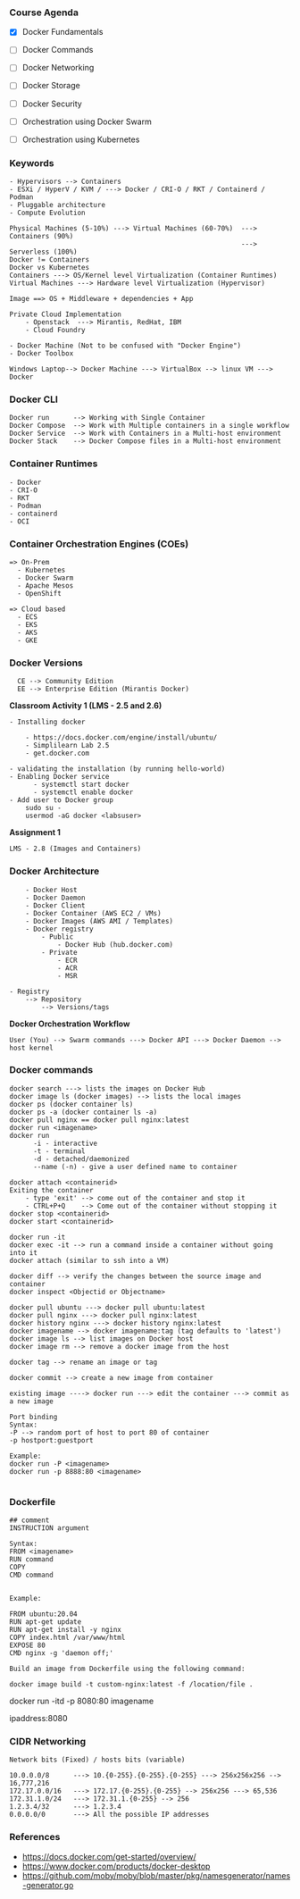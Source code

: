 ### Course Agenda

- [x] Docker Fundamentals
- [ ] Docker Commands
- [ ] Docker Networking
- [ ] Docker Storage
- [ ] Docker Security
- [ ] Orchestration using Docker Swarm
- [ ] Orchestration using Kubernetes




### Keywords
````
- Hypervisors --> Containers
- ESXi / HyperV / KVM / ---> Docker / CRI-O / RKT / Containerd / Podman
- Pluggable architecture
- Compute Evolution

Physical Machines (5-10%) ---> Virtual Machines (60-70%)  ---> Containers (90%) 
                                                          ---> Serverless (100%)
Docker != Containers
Docker vs Kubernetes
Containers ---> OS/Kernel level Virtualization (Container Runtimes)
Virtual Machines ---> Hardware level Virtualization (Hypervisor)

Image ==> OS + Middleware + dependencies + App

Private Cloud Implementation
    - Openstack  ---> Mirantis, RedHat, IBM
    - Cloud Foundry

- Docker Machine (Not to be confused with "Docker Engine")
- Docker Toolbox

Windows Laptop--> Docker Machine ---> VirtualBox --> linux VM ---> Docker

````

### Docker CLI
````
Docker run      --> Working with Single Container
Docker Compose  --> Work with Multiple containers in a single workflow
Docker Service  --> Work with Containers in a Multi-host environment
Docker Stack    --> Docker Compose files in a Multi-host environment

````



### Container Runtimes
````
- Docker
- CRI-O
- RKT
- Podman
- containerd
- OCI
````
### Container Orchestration Engines (COEs)
````
=> On-Prem
  - Kubernetes
  - Docker Swarm
  - Apache Mesos
  - OpenShift

=> Cloud based
  - ECS
  - EKS
  - AKS 
  - GKE
````

### Docker Versions
````
  CE --> Community Edition
  EE --> Enterprise Edition (Mirantis Docker)
````

**Classroom Activity 1 (LMS - 2.5 and 2.6)**
````
- Installing docker
    
    - https://docs.docker.com/engine/install/ubuntu/
    - Simplilearn Lab 2.5
    - get.docker.com

- validating the installation (by running hello-world)
- Enabling Docker service
      - systemctl start docker
      - systemctl enable docker
- Add user to Docker group
    sudo su -
    usermod -aG docker <labsuser>

````
**Assignment 1**

````
LMS - 2.8 (Images and Containers)
````

### Docker Architecture
````
    - Docker Host
    - Docker Daemon
    - Docker Client
    - Docker Container (AWS EC2 / VMs)
    - Docker Images (AWS AMI / Templates)
    - Docker registry
        - Public
            - Docker Hub (hub.docker.com)
        - Private
            - ECR
            - ACR
            - MSR

- Registry
    --> Repository
        --> Versions/tags    
````

**Docker Orchestration Workflow**
````
User (You) --> Swarm commands ---> Docker API ---> Docker Daemon --> host kernel
````




### Docker commands
````
docker search ---> lists the images on Docker Hub
docker image ls (docker images) --> lists the local images
docker ps (docker container ls)
docker ps -a (docker container ls -a)
docker pull nginx == docker pull nginx:latest
docker run <imagename>
docker run
      -i - interactive
      -t - terminal
      -d - detached/daemonized
      --name (-n) - give a user defined name to container

docker attach <containerid>
Exiting the container
    - type 'exit' --> come out of the container and stop it
    - CTRL+P+Q    --> Come out of the container without stopping it
docker stop <containerid>
docker start <containerid>

docker run -it
docker exec -it --> run a command inside a container without going into it
docker attach (similar to ssh into a VM)

docker diff --> verify the changes between the source image and container
docker inspect <Objectid or Objectname>

docker pull ubuntu ---> docker pull ubuntu:latest
docker pull nginx ---> docker pull nginx:latest
docker history nginx ---> docker history nginx:latest
docker imagename --> docker imagename:tag (tag defaults to 'latest')
docker image ls --> list images on Docker host
docker image rm --> remove a docker image from the host

docker tag --> rename an image or tag

docker commit --> create a new image from container

existing image ----> docker run ---> edit the container ---> commit as a new image

Port binding
Syntax:
-P --> random port of host to port 80 of container
-p hostport:guestport

Example:
docker run -P <imagename>
docker run -p 8888:80 <imagename>


````

### Dockerfile
````
## comment
INSTRUCTION argument

Syntax:
FROM <imagename>
RUN command
COPY 
CMD command


Example:

FROM ubuntu:20.04
RUN apt-get update
RUN apt-get install -y nginx
COPY index.html /var/www/html
EXPOSE 80
CMD nginx -g 'daemon off;'

Build an image from Dockerfile using the following command:

docker image build -t custom-nginx:latest -f /location/file .

````

docker run -itd -p 8080:80 imagename


ipaddress:8080


### CIDR Networking

````
Network bits (Fixed) / hosts bits (variable)

10.0.0.0/8      ---> 10.{0-255}.{0-255}.{0-255} ---> 256x256x256 --> 16,777,216
172.17.0.0/16   ---> 172.17.{0-255}.{0-255} --> 256x256 ---> 65,536
172.31.1.0/24   ---> 172.31.1.{0-255} --> 256
1.2.3.4/32      ---> 1.2.3.4
0.0.0.0/0       ---> All the possible IP addresses
````



### References
- https://docs.docker.com/get-started/overview/
- https://www.docker.com/products/docker-desktop
- https://github.com/moby/moby/blob/master/pkg/namesgenerator/names-generator.go
















